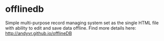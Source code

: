 offlinedb
=========

Simple multi-purpose record managing system set as the single HTML file with ability to edit and save data offline. 
Find more details here: http://andyvr.github.io/offlineDB
